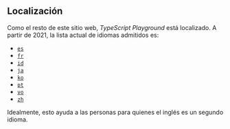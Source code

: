 ## Localización

Como el resto de este sitio web, *TypeScript Playground* está localizado. A partir de 2021, la lista actual de idiomas admitidos es:

- [`es`](/play)
- [`fr`](/fr/play)
- [`id`](/id/play)
- [`ja`](/ja/play)
- [`ko`](/ko/play)
- [`pt`](/pt/play)
- [`vo`](/vo/play)
- [`zh`](/zh/play)

Idealmente, esto ayuda a las personas para quienes el inglés es un segundo idioma.
